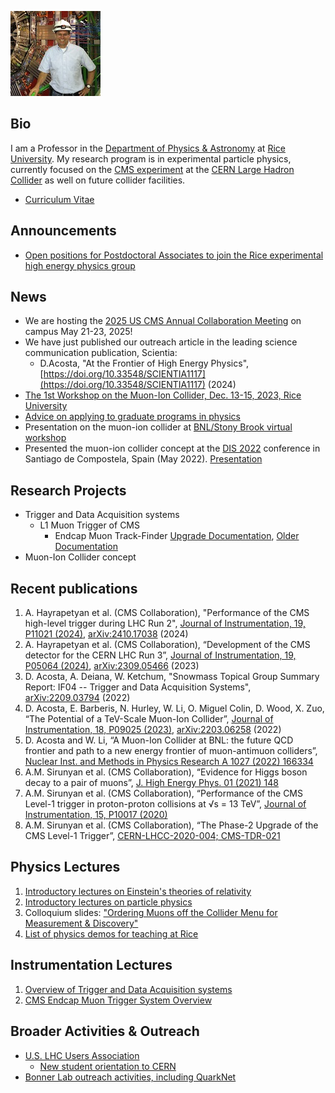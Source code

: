 ![DA image](Darin_Acosta_photo_cms-sm.jpeg)

## Bio
I am a Professor in the [Department of Physics & Astronomy](https://physics.rice.edu/) at [Rice University](https://rice.edu/). My research program is in experimental particle physics, currently focused on the [CMS experiment](https://cms.cern/) at the [CERN Large Hadron Collider](https://home.cern/science/accelerators/large-hadron-collider) as well on future collider facilities.
- [Curriculum Vitae](Acosta-CV-2.pdf)

## Announcements
- [Open positions for Postdoctoral Associates to join the Rice experimental high energy physics group](https://emdz.fa.us2.oraclecloud.com/hcmUI/CandidateExperience/en/sites/CX_2001/job/4365/?utm_medium=jobshare&utm_source=External+Job+Share)
  
## News
- We are hosting the [2025 US CMS Annual Collaboration Meeting](https://indico.cern.ch/event/1499327/) on campus May 21-23, 2025! 
- We have just published our outreach article in the leading science communication publication, Scientia:
   -  D.Acosta, "At the Frontier of High Energy Physics", [https://doi.org/10.33548/SCIENTIA1117](https://doi.org/10.33548/SCIENTIA1117) (2024)
- [The 1st Workshop on the Muon-Ion Collider, Dec. 13-15, 2023, Rice University](https://muic2023.rice.edu/)
- [Advice on applying to graduate programs in physics](https://github.com/acostad/acostad.github.io/blob/main/GradSchoolApps.md)
- Presentation on the muon-ion collider at [BNL/Stony Brook virtual workshop](https://indico.bnl.gov/event/17909/contributions/75309/attachments/46878/79462/MuIC-BNL-Acosta.pdf)
- Presented the muon-ion collider concept at the [DIS 2022](https://indico.cern.ch/event/1072533/) conference in Santiago de Compostela, Spain (May 2022). [Presentation](https://indico.cern.ch/event/1072533/contributions/4779228/attachments/2435658/4171607/DIS-MuIC-Acosta2.pdf) 

## Research Projects
- Trigger and Data Acquisition systems
  - L1 Muon Trigger of CMS
    - Endcap Muon Track-Finder [Upgrade Documentation](https://cms-emtf.docs.cern.ch/), [Older Documentation](https://github.com/jiafulow/emtf-resources-page)
- Muon-Ion Collider concept

## Recent publications
1. A. Hayrapetyan et al. (CMS Collaboration), "Performance of the CMS high-level trigger during LHC Run 2", [Journal of Instrumentation, 19, P11021 (2024)](http://dx.doi.org/10.1088/1748-0221/19/11/P11021), [arXiv:2410.17038](https://arxiv.org/abs/2410.17038) (2024)
2.	A. Hayrapetyan et al. (CMS Collaboration), “Development of the CMS detector for the CERN LHC Run 3”, [Journal of Instrumentation, 19, P05064 (2024)](https://iopscience.iop.org/article/10.1088/1748-0221/19/05/P05064), [arXiv:2309.05466](https://arxiv.org/abs/2309.05466) (2023) 
3. D. Acosta, A. Deiana, W. Ketchum, "Snowmass Topical Group Summary Report: IF04 -- Trigger and Data Acquisition Systems", [arXiv:2209.03794](https://arxiv.org/abs/2209.03794) (2022)
4. D. Acosta, E. Barberis, N. Hurley, W. Li, O. Miguel Colin, D. Wood, X. Zuo, “The Potential of a TeV-Scale Muon-Ion Collider”, [Journal of Instrumentation, 18, P09025 (2023)](https://iopscience.iop.org/article/10.1088/1748-0221/18/09/P09025), [arXiv:2203.06258](https://arxiv.org/abs/2203.06258) (2022)
5. D. Acosta and W. Li, “A Muon-Ion Collider at BNL: the future QCD frontier and path to a new energy frontier of muon-antimuon colliders”, [Nuclear Inst. and Methods in Physics Research A 1027 (2022) 166334](https://doi.org/10.1016/j.nima.2022.166334)
6. A.M. Sirunyan et al. (CMS Collaboration), “Evidence for Higgs boson decay to a pair of muons”, [J. High Energy Phys. 01 (2021) 148](https://doi.org/10.1007/JHEP01(2021)148)
7. A.M. Sirunyan et al. (CMS Collaboration), “Performance of the CMS Level-1 trigger in proton-proton collisions at √s = 13 TeV”, [Journal of Instrumentation, 15, P10017 (2020)](https://doi.org/10.1088/1748-0221/15/10/P10017)
8. A.M. Sirunyan et al. (CMS Collaboration), “The Phase-2 Upgrade of the CMS Level-1 Trigger”, [CERN-LHCC-2020-004; CMS-TDR-021](https://cds.cern.ch/record/2714892?ln=en) 

## Physics Lectures
1. [Introductory lectures on Einstein's theories of relativity](https://github.com/acostad/Lectures/blob/main/RelativityVideos.md)
4. [Introductory lectures on particle physics](https://github.com/acostad/Lectures/blob/main/ParticlePhysicsIntro.md)
5. Colloquium slides: ["Ordering Muons off the Collider Menu for Measurement & Discovery"](https://github.com/acostad/acostad.github.io/blob/main/MuonsForDiscovery-Colloq-Acosta.pdf)
6. [List of physics demos for teaching at Rice](https://github.com/acostad/Demos/blob/main/DemoListRicePandA.md)

## Instrumentation Lectures
1. [Overview of Trigger and Data Acquisition systems](https://github.com/acostad/acostad.github.io/blob/main/TriggerOverviewLecture.pdf)
2. [CMS Endcap Muon Trigger System Overview](https://github.com/acostad/acostad.github.io/blob/main/EMTFhardwareOverview-rev2022.pdf)

## Broader Activities & Outreach
- [U.S. LHC Users Association](http://www.uslua.org/)
  - [New student orientation to CERN](NewStudentOrientationAtCERN.pdf)
- [Bonner Lab outreach activities, including QuarkNet](https://star.rice.edu/outreach/)
